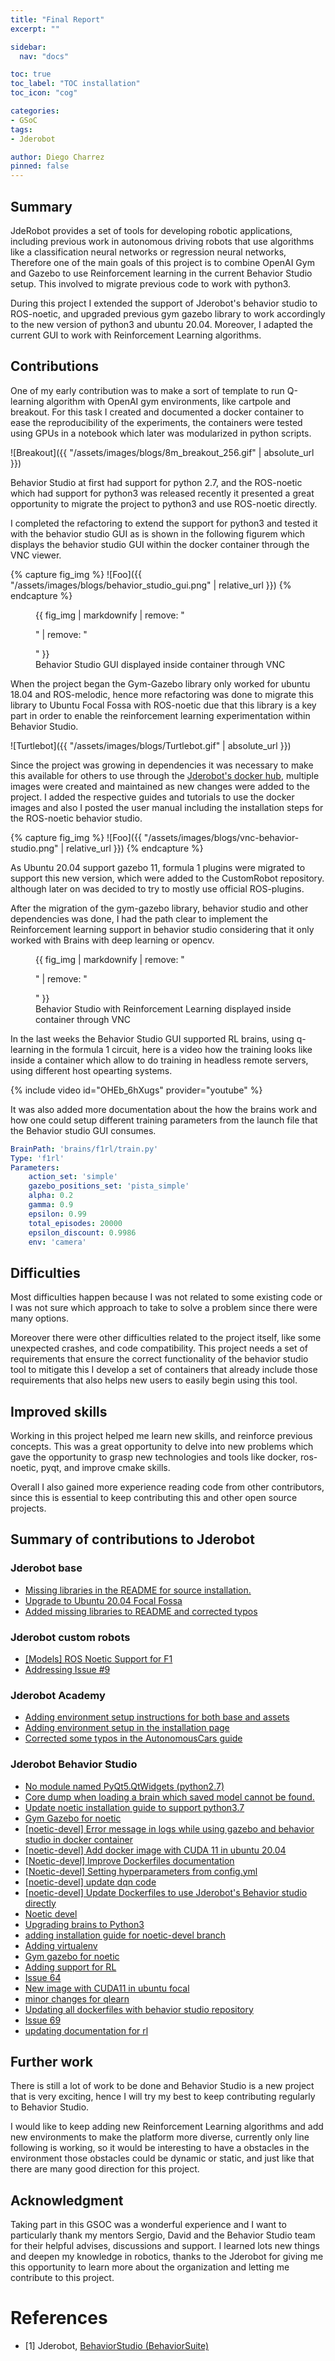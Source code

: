 ```yaml
---
title: "Final Report"
excerpt: ""

sidebar:
  nav: "docs"

toc: true
toc_label: "TOC installation"
toc_icon: "cog"

categories:
- GSoC
tags:
- Jderobot

author: Diego Charrez
pinned: false
---
```


## Summary

JdeRobot provides a set of tools for developing robotic applications, including previous work in autonomous driving robots that use algorithms like a classification neural networks or regression neural networks, Therefore one of the main goals of this project is to combine OpenAI Gym and Gazebo to use Reinforcement learning in the current Behavior Studio setup. This involved to migrate previous code to work with python3. 

During this project I extended the support of Jderobot's behavior studio to ROS-noetic, and upgraded previous gym gazebo library to work accordingly to the new version of python3 and ubuntu 20.04. Moreover, I adapted the current GUI to work with Reinforcement Learning algorithms.

## Contributions

One of my early contribution was to make a sort of template to run Q-learning algorithm with OpenAI gym environments, like cartpole and breakout. For this task I created and documented a docker container to ease the reproducibility of the experiments, the containers were tested using GPUs in a notebook which later was modularized in python scripts. 

![Breakout]({{ "/assets/images/blogs/8m_breakout_256.gif" | absolute_url }})

Behavior Studio at first had support for python 2.7, and the ROS-noetic which had support for python3 was released recently it presented a great opportunity to migrate the project to python3 and use ROS-noetic directly.

I completed the refactoring to extend the support for python3 and tested it with the behavior studio GUI as is shown in the following figurem which displays the behavior studio GUI within the docker container through the VNC viewer.

{% capture fig_img %}
![Foo]({{ "/assets/images/blogs/behavior_studio_gui.png" | relative_url }})
{% endcapture %}

<figure>
  {{ fig_img | markdownify | remove: "<p>" | remove: "</p>" }}
  <figcaption>Behavior Studio GUI displayed inside container through VNC</figcaption>
</figure>

When the project began the Gym-Gazebo library only worked for ubuntu 18.04 and ROS-melodic, hence more refactoring was done to migrate this library to Ubuntu Focal Fossa with ROS-noetic due that this library is a key part in order to enable the reinforcement learning experimentation within Behavior Studio.

![Turtlebot]({{ "/assets/images/blogs/Turtlebot.gif" | absolute_url }})

Since the project was growing in dependencies it was necessary to make this available for others to use through the [Jderobot's docker hub](https://hub.docker.com/r/jderobot/behavior-studio), multiple images were created and maintained as new changes were added to the project. I added the respective guides and tutorials to use the docker images and also I posted the user manual including the installation steps for the ROS-noetic behavior studio.

{% capture fig_img %}
![Foo]({{ "/assets/images/blogs/vnc-behavior-studio.png" | relative_url }})
{% endcapture %}

As Ubuntu 20.04 support gazebo 11, formula 1 plugins were migrated to support this new version, which were added to the CustomRobot repository. although later on was decided to try to mostly use official ROS-plugins.

After the migration of the gym-gazebo library, behavior studio and other dependencies was done, I had the path clear to implement the Reinforcement learning support in behavior studio considering that it only worked with Brains with deep learning or opencv.

<figure>
  {{ fig_img | markdownify | remove: "<p>" | remove: "</p>" }}
  <figcaption>Behavior Studio with Reinforcement Learning displayed inside container through VNC</figcaption>
</figure>

In the last weeks the Behavior Studio GUI supported RL brains, using q-learning in the formula 1 circuit, here is a video how the training looks like inside a container which allow to do training in headless remote servers, using different host opearting systems.

{% include video id="OHEb_6hXugs" provider="youtube" %}

It was also added more documentation about the how the brains work and how one could setup different training parameters from the launch file that the Behavior studio GUI consumes.


```yml
BrainPath: 'brains/f1rl/train.py'
Type: 'f1rl'
Parameters:
    action_set: 'simple'
    gazebo_positions_set: 'pista_simple'
    alpha: 0.2 
    gamma: 0.9
    epsilon: 0.99
    total_episodes: 20000
    epsilon_discount: 0.9986 
    env: 'camera'
```    

## Difficulties

Most difficulties happen because I was not related to some existing code or I was not sure which approach to take to solve a problem since there were many options.

Moreover there were other difficulties related to the project itself, like some unexpected crashes, and code compatibility. This project needs a set of requirements that ensure the correct functionality of the behavior studio tool to mitigate this I develop a set of containers that already include those requirements that also helps new users to easily begin using this tool.

## Improved skills

Working in this project helped me learn new skills, and reinforce previous concepts. This was a great opportunity to delve into new problems which gave the opportunity to grasp new technologies and tools like docker, ros-noetic, pyqt, and improve cmake skills.

Overall I also gained more experience reading code from other contributors, since this is essential to keep contributing this and other open source projects.

## Summary of contributions to Jderobot

### Jderobot base

- [Missing libraries in the README for source installation.](https://github.com/JdeRobot/base/issues/1398)
- [Upgrade to Ubuntu 20.04 Focal Fossa](https://github.com/JdeRobot/base/issues/1396)
- [Added missing libraries to README and corrected typos](https://github.com/JdeRobot/base/pull/1399)

### Jderobot custom robots

- [[Models] ROS Noetic Support for F1](https://github.com/JdeRobot/CustomRobots/issues/9)
- [Addressing Issue #9](https://github.com/JdeRobot/CustomRobots/pull/12)

### Jderobot Academy

- [Adding environment setup instructions for both base and assets](https://github.com/JdeRobot/RoboticsAcademy/pull/497)
- [Adding environment setup in the installation page](https://github.com/JdeRobot/RoboticsAcademy/pull/495)
- [Corrected some typos in the AutonomousCars guide](https://github.com/JdeRobot/RoboticsAcademy/pull/482)

### Jderobot Behavior Studio

- [No module named PyQt5.QtWidgets (python2.7)](https://github.com/JdeRobot/BehaviorStudio/issues/24)
- [Core dump when loading a brain which saved model cannot be found.](https://github.com/JdeRobot/BehaviorStudio/issues/54)
- [Update noetic installation guide to support python3.7](https://github.com/JdeRobot/BehaviorStudio/issues/58)
- [Gym Gazebo for noetic](https://github.com/JdeRobot/BehaviorStudio/issues/60)
- [[noetic-devel] Error message in logs while using gazebo and behavior studio in docker container](https://github.com/JdeRobot/BehaviorStudio/issues/64)
- [[noetic-devel] Add docker image with CUDA 11 in ubuntu 20.04](https://github.com/JdeRobot/BehaviorStudio/issues/65)
- [[Noetic-devel] Improve Dockerfiles documentation](https://github.com/JdeRobot/BehaviorStudio/issues/68)
- [[Noetic-devel] Setting hyperparameters from config.yml](https://github.com/JdeRobot/BehaviorStudio/issues/69)
- [[noetic-devel] update dqn code](https://github.com/JdeRobot/BehaviorStudio/issues/70)
- [[noetic-devel] Update Dockerfiles to use Jderobot's Behavior studio directly](https://github.com/JdeRobot/BehaviorStudio/issues/72)
- [Noetic devel](https://github.com/JdeRobot/BehaviorStudio/pull/53)
- [Upgrading brains to Python3](https://github.com/JdeRobot/BehaviorStudio/pull/55)
- [adding installation guide for noetic-devel branch](https://github.com/JdeRobot/BehaviorStudio/pull/57)
- [Adding virtualenv](https://github.com/JdeRobot/BehaviorStudio/pull/59)
- [Gym gazebo for noetic](https://github.com/JdeRobot/BehaviorStudio/pull/61)
- [Adding support for RL](https://github.com/JdeRobot/BehaviorStudio/pull/62)
- [Issue 64](https://github.com/JdeRobot/BehaviorStudio/pull/66)
- [New image with CUDA11 in ubuntu focal](https://github.com/JdeRobot/BehaviorStudio/pull/67)
- [minor changes for qlearn](https://github.com/JdeRobot/BehaviorStudio/pull/71)
- [Updating all dockerfiles with behavior studio repository](https://github.com/JdeRobot/BehaviorStudio/pull/73)
- [Issue 69](https://github.com/JdeRobot/BehaviorStudio/pull/74)
- [updating documentation for rl](https://github.com/JdeRobot/BehaviorStudio/pull/75)


## Further work

There is still a lot of work to be done and Behavior Studio is a new project that is very exciting, hence I will try my best to keep contributing regularly to Behavior Studio.

I would like to keep adding new Reinforcement Learning algorithms and add new environments to make the platform more diverse, currently only line following is working, so it would be interesting to have a obstacles in the environment those obstacles could be dynamic or static, and just like that there are many good direction for this project.

## Acknowledgment

Taking part in this GSOC was a wonderful experience and I want to particularly thank my mentors Sergio, David and the Behavior Studio team for their helpful advises, discussions and support. I learned lots new things and deepen my knowledge in robotics, thanks to the Jderobot for giving me this opportunity to learn more about the organization and letting me contribute to this project.

# References

* [1] Jderobot, [BehaviorStudio (BehaviorSuite)](https://github.com/JdeRobot/BehaviorStudio/tree/reboot)